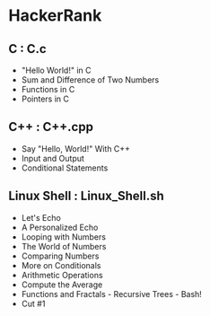 # HackerRank
## C : C.c

* "Hello World!" in C
* Sum and Difference of Two Numbers
* Functions in C
* Pointers in C

## C++ : C++.cpp

* Say "Hello, World!" With C++
* Input and Output
* Conditional Statements


## Linux Shell : Linux_Shell.sh
* Let's Echo
* A Personalized Echo
* Looping with Numbers
* The World of Numbers
* Comparing Numbers
* More on Conditionals
* Arithmetic Operations
* Compute the Average
* Functions and Fractals - Recursive Trees - Bash!
* Cut #1
